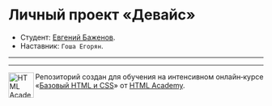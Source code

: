# Личный проект «Девайс»

* Студент: [Евгений Баженов](https://up.htmlacademy.ru/htmlcss/17/user/377247).
* Наставник: `Гоша Егорян`.
---

---
<a href="https://htmlacademy.ru/intensive/htmlcss"><img align="left" width="50" height="50" alt="HTML Academy" src="https://up.htmlacademy.ru/static/img/intensive/htmlcss/logo-for-github.svg"></a>

Репозиторий создан для обучения на интенсивном онлайн‑курсе «[Базовый HTML и CSS](https://htmlacademy.ru/intensive/htmlcss)» от [HTML Academy](https://htmlacademy.ru).
